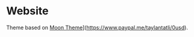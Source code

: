 # Website

Theme based on [Moon Theme](https://img.shields.io/badge/paypal-donate-blue.svg)](https://www.paypal.me/taylantatli/0usd).
